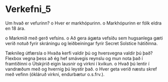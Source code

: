 # Verkefni_5


Um hvað er vefurinn?
o Hver er markhópurinn. o 
Markhópurinn er fólk eldra en 18 ára.

o Markmið með gerð vefsins. o 
Að gera ágæta vefsíðu sem hugsanlega gæti verið notuð fyrir skráningu og leiðbeiningar fyrir Secret Solstice hátíðinna.

Tæknileg útfærsla
o Hvaða kerfi valdir þú og hversvegna valdir þú það?
Flexbox vegna þess að ég hef smávegis reynslu og mun nota það í framtíðinni
o Útskýrið eigin lausnir og virkni í kvikun.
o Hvað þú lentir í vandræðum með og hvernig þú leystir það.
o Hver geta verið næstu skref með vefinn (ókláruð virkni, endurbætur o.s.frv.).

